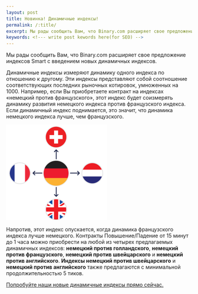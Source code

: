 ```yaml
---
layout: post
title: Новинка! Динамичные индексы!
permalink: /:title/
excerpt: Мы рады сообщить Вам, что Binary.com расширяет свое предложение индексов Smart с введением новых  динамичных индексов.
keywords: <!--- write post kewords here(for SEO) -->
---
```


Мы рады сообщить Вам, что Binary.com расширяет свое предложение индексов Smart с введением новых  динамичных индексов.

Динамичные индексы измеряют динамику одного индекса по отношению к другому. Эти индексы представляют собой соотношение соответствующих последних рыночных котировок, умноженных на 1000. Например, если Вы приобретаете контракт на индексах «немецкий против французского», этот индекс будет соизмерять динамику развития немецкого индекса против французского индекса. Если динамичный индекс поднимается, это значит, что динамика немецкого индекса лучше, чем французского.

![](/post_images/Out-Performance.png)

Напротив, этот индекс опускается, когда динамика французского индекса лучше немецкого. Контракты Повышение/Падение от 15 минут до 1 часа можно приобрести на любой из четырех предлагаемых динамичных индексов: **немецкий против голландского**, **немецкий против французского**, **немецкий против швейцарского** и **немецкий против английского**. **Индексы немецкий против швейцарского** и **немецкий против английского** также предлагаются с минимальной продолжительностью 5 тиков.

[Попробуйте наши новые динамичные индексы прямо сейчас.](https://www.binary.com/c/trade.cgi?market=smarties&time=15m&form_name=risefall&expiry_type=duration&amount_type=payout&H=S0P&currency=USD&underlying_symbol=OPIDAXAEX&amount=100&date_start=now&type=FLASHU&l=EN&utm_medium=social&utm_source=blog&utm_content=whatsnew)
